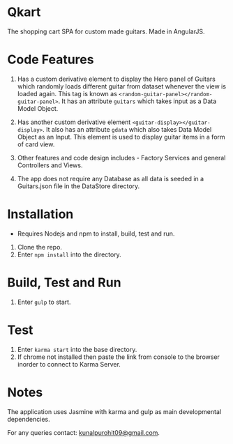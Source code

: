 # Qkart

The shopping cart SPA for custom made guitars. Made in AngularJS.

# Code Features
1. Has a custom derivative element to display the Hero panel of Guitars which randomly loads different guitar from dataset whenever the view is loaded again. This tag is known as `<random-guitar-panel></random-guitar-panel>`. It has an attribute `guitars` which takes input as a Data Model Object.

2. Has another custom derivative element `<guitar-display></guitar-display>`. It also has an attribute `gdata` which also takes Data Model Object as an Input. This element is used to display guitar items in a form of card view.

3. Other features and code design includes - Factory Services and general Controllers and Views. 

4. The app does not require any Database as all data is seeded in a Guitars.json file in the DataStore directory. 

# Installation

* Requires Nodejs and npm to install, build, test and run.

1. Clone the repo.
2. Enter `npm install` into the directory.

# Build, Test and Run

1. Enter `gulp` to start.

# Test

1. Enter `karma start` into the base directory.
2. If chrome not installed then paste the link from console to the browser inorder to connect to Karma Server.

# Notes
The application uses Jasmine with karma and gulp as main developmental dependencies.

For any queries contact: kunalpurohit09@gmail.com.
